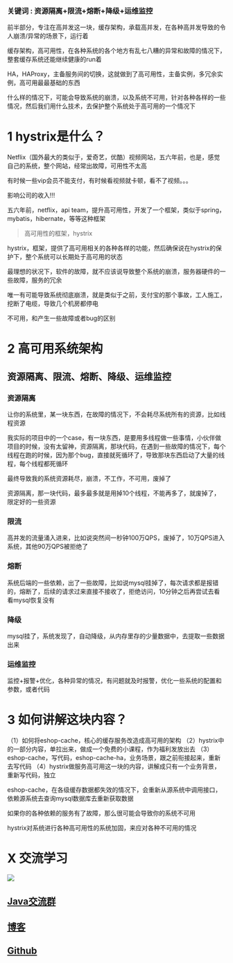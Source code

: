 
### 关键词 : 资源隔离+限流+熔断+降级+运维监控

前半部分，专注在高并发这一块，缓存架构，承载高并发，在各种高并发导致的令人崩溃/异常的场景下，运行着

缓存架构，高可用性，在各种系统的各个地方有乱七八糟的异常和故障的情况下，整套缓存系统还能继续健康的run着

HA，HAProxy，主备服务间的切换，这就做到了高可用性，主备实例，多冗余实例，高可用最最基础的东西

什么样的情况下，可能会导致系统的崩溃，以及系统不可用，针对各种各样的一些情况，然后我们用什么技术，去保护整个系统处于高可用的一个情况下

# 1 hystrix是什么？
Netflix（国外最大的类似于，爱奇艺，优酷）视频网站，五六年前，也是，感觉自己的系统，整个网站，经常出故障，可用性不太高

有时候一些vip会员不能支付，有时候看视频就卡顿，看不了视频。。。

影响公司的收入!!!

五六年前，netflix，api team，提升高可用性，开发了一个框架，类似于spring，mybatis，hibernate，等等这种框架

> 高可用性的框架，hystrix

hystrix，框架，提供了高可用相关的各种各样的功能，然后确保说在hystrix的保护下，整个系统可以长期处于高可用的状态

最理想的状况下，软件的故障，就不应该说导致整个系统的崩溃，服务器硬件的一些故障，服务的冗余

唯一有可能导致系统彻底崩溃，就是类似于之前，支付宝的那个事故，工人施工，挖断了电缆，导致几个机房都停电

不可用，和产生一些故障或者bug的区别

# 2 高可用系统架构
## 资源隔离、限流、熔断、降级、运维监控

### 资源隔离
让你的系统里，某一块东西，在故障的情况下，不会耗尽系统所有的资源，比如线程资源

我实际的项目中的一个case，有一块东西，是要用多线程做一些事情，小伙伴做项目的时候，没有太留神，资源隔离，那块代码，在遇到一些故障的情况下，每个线程在跑的时候，因为那个bug，直接就死循环了，导致那块东西启动了大量的线程，每个线程都死循环

最终导致我的系统资源耗尽，崩溃，不工作，不可用，废掉了

资源隔离，那一块代码，最多最多就是用掉10个线程，不能再多了，就废掉了，限定好的一些资源

### 限流
高并发的流量涌入进来，比如说突然间一秒钟100万QPS，废掉了，10万QPS进入系统，其他90万QPS被拒绝了

### 熔断
系统后端的一些依赖，出了一些故障，比如说mysql挂掉了，每次请求都是报错的，熔断了，后续的请求过来直接不接收了，拒绝访问，10分钟之后再尝试去看看mysql恢复没有

### 降级
mysql挂了，系统发现了，自动降级，从内存里存的少量数据中，去提取一些数据出来

### 运维监控
监控+报警+优化，各种异常的情况，有问题就及时报警，优化一些系统的配置和参数，或者代码

# 3 如何讲解这块内容？
（1）如何将eshop-cache，核心的缓存服务改造成高可用的架构
（2）hystrix中的一部分内容，单拉出来，做成一个免费的小课程，作为福利发放出去
（3）eshop-cache，写代码，eshop-cache-ha，业务场景，跟之前衔接起来，重新去写代码
（4）hystrix做服务高可用这一块的内容，讲解成只有一个业务背景，重新写代码，独立


eshop-cache，在各级缓存数据都失效的情况下，会重新从源系统中调用接口，依赖源系统去查询mysql数据库去重新获取数据

如果你的各种依赖的服务有了故障，那么很可能会导致你的系统不可用

hystrix对系统进行各种高可用性的系统加固，来应对各种不可用的情况

# X 交流学习
![](https://img-blog.csdnimg.cn/20190504005601174.jpg)
## [Java交流群](https://jq.qq.com/?_wv=1027&k=5UB4P1T)
## [博客](http://www.shishusheng.com)

## [Github](https://github.com/Wasabi1234)




